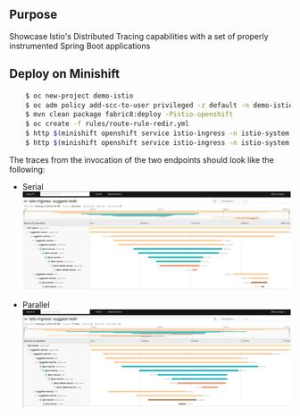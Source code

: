 ## Purpose 

Showcase Istio's Distributed Tracing capabilities with a set of properly instrumented Spring Boot applications

## Deploy on Minishift

```bash
    $ oc new-project demo-istio
    $ oc adm policy add-scc-to-user privileged -z default -n demo-istio
    $ mvn clean package fabric8:deploy -Pistio-openshift
    $ oc create -f rules/route-rule-redir.yml    
    $ http $(minishift openshift service istio-ingress -n istio-system --url)/suggest/serial
    $ http $(minishift openshift service istio-ingress -n istio-system --url)/suggest/parallel
```

The traces from the invocation of the two endpoints should look like the following:

* Serial
![](images/serial.jpg)

* Parallel
![](images/parallel.jpg)